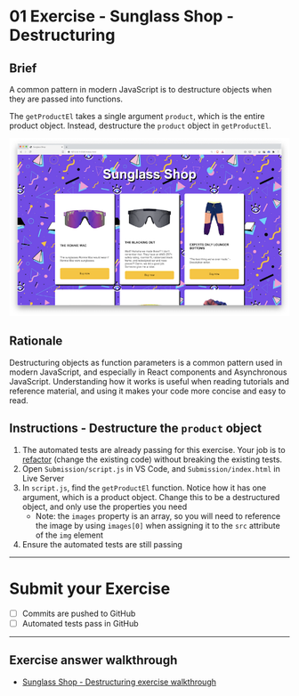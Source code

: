 # 01 Exercise - Sunglass Shop - Destructuring

## Brief

A common pattern in modern JavaScript is to destructure objects when they are passed into functions.

The `getProductEl` takes a single argument `product`, which is the entire product object. Instead, destructure the `product` object in `getProductEl`.

![exercise](docs/exercise.png)

## Rationale

Destructuring objects as function parameters is a common pattern used in modern JavaScript, and especially in React components and Asynchronous JavaScript. Understanding how it works is useful when reading tutorials and reference material, and using it makes your code more concise and easy to read.

## Instructions - Destructure the `product` object

1. The automated tests are already passing for this exercise. Your job is to [refactor](https://www.martinfowler.com/bliki/DefinitionOfRefactoring.html) (change the existing code) without breaking the existing tests.
2. Open `Submission/script.js` in VS Code, and `Submission/index.html` in Live Server
3. In `script.js`, find the `getProductEl` function. Notice how it has one argument, which is a product object. Change this to be a destructured object, and only use the properties you need
   - Note: the `images` property is an array, so you will need to reference the image by using `images[0]` when assigning it to the `src` attribute of the `img` element
4. Ensure the automated tests are still passing

---

# Submit your Exercise

- [ ] Commits are pushed to GitHub
- [ ] Automated tests pass in GitHub

---

## Exercise answer walkthrough

- [Sunglass Shop - Destructuring exercise walkthrough](https://www.loom.com/share/3504442edcd44957b5eb3217d8bf6a2b)
